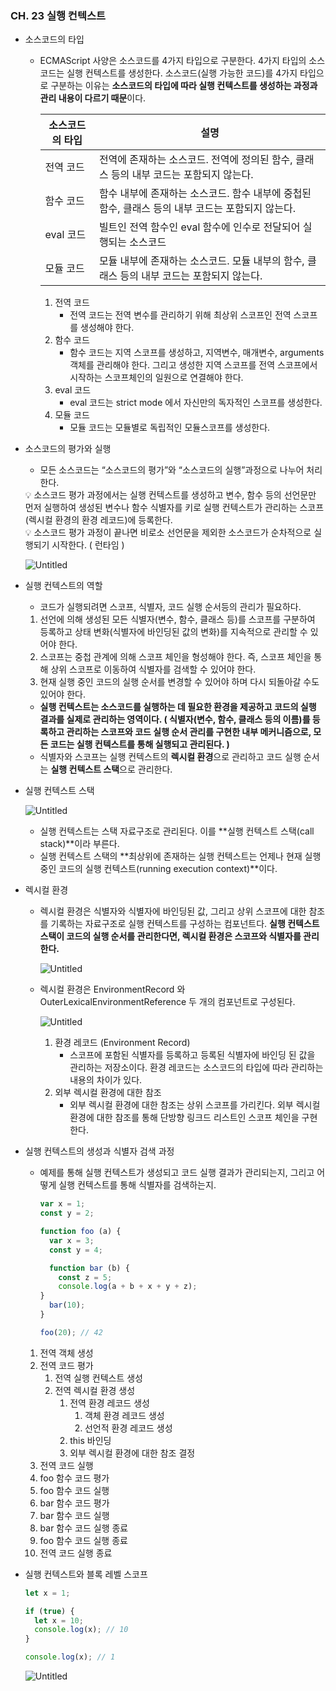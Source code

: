 ### CH. 23 실행 컨텍스트

- 소스코드의 타입
    - ECMAScript 사양은 소스코드를 4가지 타입으로 구분한다. 4가지 타입의 소스코드는 실행 컨텍스트를 생성한다.
    소스코드(실행 가능한 코드)를 4가지 타입으로 구분하는 이유는 **소스코드의 타입에 따라 실행 컨텍스트를 생성하는 과정과 관리 내용이 다르기 때문**이다.
        
        
        | 소스코드의 타입 | 설명 |
        | --- | --- |
        | 전역 코드 | 전역에 존재하는 소스코드. 전역에 정의된 함수, 클래스 등의 내부 코드는 포함되지 않는다. |
        | 함수 코드 | 함수 내부에 존재하는 소스코드. 함수 내부에 중첩된 함수, 클래스 등의 내부 코드는 포함되지 않는다. |
        | eval 코드 | 빌트인 전역 함수인 eval 함수에 인수로 전달되어 실행되는 소스코드 |
        | 모듈 코드 | 모듈 내부에 존재하는 소스코드. 모듈 내부의 함수, 클래스 등의 내부 코드는 포함되지 않는다. |
        1. 전역 코드
            - 전역 코드는 전역 변수를 관리하기 위해 최상위 스코프인 전역 스코프를 생성해야 한다.
        2. 함수 코드
            - 함수 코드는 지역 스코프를 생성하고, 지역변수, 매개변수, arguments 객체를 관리해야 한다. 그리고 생성한 지역 스코프를 전역 스코프에서 시작하는 스코프체인의 일원으로 연결해야 한다.
        3. eval 코드
            - eval 코드는 strict mode 에서 자신만의 독자적인 스코프를 생성한다.
        4. 모듈 코드
            - 모듈 코드는 모듈별로 독립적인 모듈스코프를 생성한다.
- 소스코드의 평가와 실행
    - 모든 소스코드는 “소스코드의 평가”와 “소스코드의 실행”과정으로 나누어 처리한다.
    
    <aside>
    💡 소스코드 평가 과정에서는 실행 컨텍스트를 생성하고 변수, 함수 등의 선언문만 먼저 실행하여 생성된 변수나 함수 식별자를 키로 실행 컨텍스트가 관리하는 스코프(렉시컬 환경의 환경 레코드)에 등록한다.
    
    </aside>
    
    <aside>
    💡 소스코드 평가 과정이 끝나면 비로소 선언문을 제외한 소스코드가 순차적으로 실행되기 시작한다. ( 런타임 )
    
    </aside>
    
    ![Untitled](https://s3-us-west-2.amazonaws.com/secure.notion-static.com/eef2524a-7cef-42e4-b370-b64fa96bb085/Untitled.png)
    
- 실행 컨텍스트의 역할
    - 코드가 실행되려면 스코프, 식별자, 코드 실행 순서등의 관리가 필요하다.
    1. 선언에 의해 생성된 모든 식별자(변수, 함수, 클래스 등)를 스코프를 구분하여 등록하고 상태 변화(식별자에 바인딩된 값의 변화)를 지속적으로 관리할 수 있어야 한다.
    2. 스코프는 중첩 관계에 의해 스코프 체인을 형성해야 한다. 즉, 스코프 체인을 통해 상위 스코프로 이동하여 식별자를 검색할 수 있어야 한다.
    3. 현재 실행 중인 코드의 실행 순서를 변경할 수 있어야 하며 다시 되돌아갈 수도 있어야 한다.
    - **실행 컨텍스트는 소스코드를 실행하는 데 필요한 환경을 제공하고 코드의 실행 결과를 실제로 관리하는 영역이다.
    ( 식별자(변수, 함수, 클래스 등의 이름)를 등록하고 관리하는 스코프와 코드 실행 순서 관리를 구현한 내부 메커니즘으로, 모든 코드는 실행 컨텍스트를 통해 실행되고 관리된다. )**
    - 식별자와 스코프는 실행 컨텍스트의 ****************************렉시컬 환경****************************으로 관리하고 코드 실행 순서는 ************************************************실행 컨텍스트 스택************************************************으로 관리한다.
- 실행 컨텍스트 스택
    
    ![Untitled](https://s3-us-west-2.amazonaws.com/secure.notion-static.com/f8fafa49-6390-49d6-bed8-0d5071024324/Untitled.png)
    
    - 실행 컨텍스트는 스택 자료구조로 관리된다. 이를 **실행 컨텍스트 스택(call stack)**이라 부른다.
    - 실행 컨텍스트 스택의 **최상위에 존재하는 실행 컨텍스트는 언제나 현재 실행 중인 코드의 실행 컨텍스트(running execution context)**이다.
- 렉시컬 환경
    - 렉시컬 환경은 식별자와 식별자에 바인딩된 값, 그리고 상위 스코프에 대한 참조를 기록하는 자료구조로 실행 컨텍스트를 구성하는 컴포넌트다.
    **실행 컨텍스트 스택이 코드의 실행 순서를 관리한다면, 렉시컬 환경은 스코프와 식별자를 관리한다.**
        
        ![Untitled](https://s3-us-west-2.amazonaws.com/secure.notion-static.com/a6ec4197-60e8-4dd1-8463-4c643189dd89/Untitled.png)
        
    - 렉시컬 환경은 EnvironmentRecord 와 OuterLexicalEnvironmentReference 두 개의 컴포넌트로 구성된다.
        
        ![Untitled](https://s3-us-west-2.amazonaws.com/secure.notion-static.com/7569424e-c57d-4acb-a338-f55d69949061/Untitled.png)
        
        1. 환경 레코드 (Environment Record)
            - 스코프에 포함된 식별자를 등록하고 등록된 식별자에 바인딩 된 값을 관리하는 저장소이다. 
            환경 레코드는 소스코드의 타입에 따라 관리하는 내용의 차이가 있다.
        2. 외부 렉시컬 환경에 대한 참조
            - 외부 렉시컬 환경에 대한 참조는 상위 스코프를 가리킨다.
            외부 렉시컬 환경에 대한 참조를 통해 단방향 링크드 리스트인 스코프 체인을 구현한다.
        
- 실행 컨텍스트의 생성과 식별자 검색 과정
    - 예제를 통해 실행 컨텍스트가 생성되고 코드 실행 결과가 관리되는지, 그리고 어떻게 실행 컨텍스트를 통해 식별자를 검색하는지.
        
        ```jsx
        var x = 1;
        const y = 2;
        
        function foo (a) {
          var x = 3;
          const y = 4;
        
          function bar (b) {
            const z = 5;
            console.log(a + b + x + y + z);
        }
          bar(10);
        }
        
        foo(20); // 42
        ```
        
    1. 전역 객체 생성
    2. 전역 코드 평가
        1. 전역 실행 컨텍스트 생성
        2. 전역 렉시컬 환경 생성
            1. 전역 환경 레코드 생성
                1. 객체 환경 레코드 생성
                2. 선언적 환경 레코드 생성
            2. this 바인딩
            3. 외부 렉시컬 환경에 대한 참조 결정
    3. 전역 코드 실행
    4. foo 함수 코드 평가
    5. foo 함수 코드 실행
    6. bar 함수 코드 평가
    7. bar 함수 코드 실행
    8. bar 함수 코드 실행 종료
    9. foo 함수 코드 실행 종료
    10. 전역 코드 실행 종료
- 실행 컨텍스트와 블록 레벨 스코프
    
    ```jsx
    let x = 1;
    
    if (true) {
      let x = 10;
      console.log(x); // 10
    }
    
    console.log(x); // 1
    ```
    
    ![Untitled](https://s3-us-west-2.amazonaws.com/secure.notion-static.com/052e1888-d92f-43a5-983b-75356b36aff3/Untitled.png)
